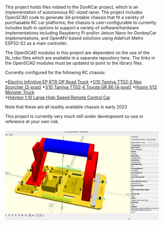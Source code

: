 This project holds files related to the DonKCar project, which is an
implementation of autonomous RC-sized racer.  The project includes
OpenSCAD code to generate 3d-printable chassis that fit a variety
of purchasable RC car platforms; the chassis is user-configurable
to currently includes built-in options to support  a variety of 
software/hardware implementations including Raspberry Pi
and/or Jetson Nano for DonkeyCar implementations, and OpenMV-based
solutions using Adafruit Metro ESP32-S2 as a main controller.  

The OpenSCAD modules in this project are dependent on the use of the 
lib_robo files which are available in a separate repository here.
The <include XXX> links in the OpenSCAD modules must be updated
to point to the library files.

Currently configured for the following RC chassis:

*[Electric Infinitive EP RTR Off Road Truck](https://www.nitrorcx.com/51c803-truck-ttyellowcarbon.html)
*[1/10 Tamiya TT02-2 Neo Scorcher (2-post)](https://smile.amazon.com/gp/product/B00DSVF3BY)
*[1/10 Tamiya TT02-4 Toyota GR 86  (4-post)](https://www.amazon.com/TAMIYA-10-Toyota-TT-02-TAM58694/dp/B09KRR5GKS)
*[Hosim 1/12 Monster Truck](https://www.amazon.com/Hosim-9155-Speed-Monster-Trucks/dp/B07SRTHB3L?th=1)  
*[Holyton 1:10 Large High Speed Remote Control Car](https://www.amazon.com/dp/B08B1F3494)

Note that these are all readily available chassis in early 2023

This project is currently very much still under development so use
or reference at your own risk.  

<h3 align="center">
	<img width="853" src="https://github.com/dnkorte/DonKCar/blob/main/images/openscad_screenshot_chassis.jpg" alt="sample openscad screen"><br>
</h3>